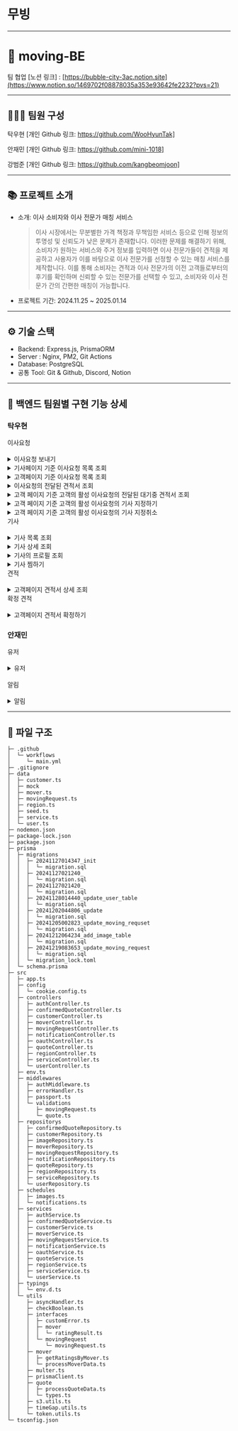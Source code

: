 # 무빙

---

# **👥 moving-BE**

팀 협업 [노션 링크] : [https://bubble-city-3ac.notion.site](https://www.notion.so/1469702f08878035a353e93642fe2232?pvs=21)

---

## **👨‍👩‍👧 팀원 구성**

탁우현 [개인 Github 링크: https://github.com/WooHyunTak] 

안재민 [개인 Github 링크: https://github.com/mini-1018]

강범준 [개인 Github 링크: https://github.com/kangbeomjoon]

---

## **📚 프로젝트 소개**

- 소개: 이사 소비자와 이사 전문가 매칭 서비스
    
    > 이사 시장에서는 무분별한 가격 책정과 무책임한 서비스 등으로 인해 정보의 투명성 및 신뢰도가 낮은 문제가 존재합니다. 이러한 문제를 해결하기 위해, 소비자가 원하는 서비스와 주거 정보를 입력하면 이사 전문가들이 견적을 제공하고 사용자가 이를 바탕으로 이사 전문가를 선정할 수 있는 매칭 서비스를 제작합니다. 이를 통해 소비자는 견적과 이사 전문가의 이전 고객들로부터의 후기를 확인하며 신뢰할 수 있는 전문가를 선택할 수 있고, 소비자와 이사 전문가 간의 간편한 매칭이 가능합니다.
    > 
- 프로젝트 기간: 2024.11.25 ~ 2025.01.14

---

## **⚙ 기술 스택**

- Backend: Express.js, PrismaORM
- Server : Nginx, PM2, Git Actions
- Database: PostgreSQL
- 공통 Tool: Git & Github, Discord, Notion

---

## **📌 백엔드 팀원별 구현 기능 상세**

### **탁우현**
<summary>이사요청</summary>
</br>

<details>
<summary>이사요청 보내기</summary>

- 기능 개요: 이 기능은 사용자가 기사로부터 견적서를 받기전에 새로운 이사정보를 등록할 수 있다.
- 구현 내용:
    - end-point : `POST /moving-request`
    - request-body :
    
```json
    {
      "service": "number", // 1, 2, 3
        "movingDate" : "date", //이사하는 날
        "pickupAddress" : "string", // 출발지
        "dropOffAddress" : "string", // 출발지
    }
```
    
- Response:
- `201 Create`: 사용자 정보 전달
            
            ```json
             {
                "id" : "Number";
                "service" : "Number";
                "movingDate" : "Date";
                "pickupAddress" : "string";
                "dropOffAddress" : "string";
             }
            
            ```
            
- `400 Bad Request`: 유효성 검사 실패
            
            ```json
            {
                "path": "/movingRequest",
                "method": "POST",
                "message": "Bad Request";,
                "data": {
                    "message": 
                        "이사 서비스 타입이 올바르지 않습니다."
                        "이사 날짜가 올바르지 않습니다.",
                        "이사 출발지가 올바르지 않습니다.",
                        "이사 도착지가 올바르지 않습니다.",
                },
                "date": "2024-10-11T06:38:15.804Z"
            }
            
            ```
</details>
<details>
<summary>기사페이지 기준 이사요청 목록 조회</summary>

- 기능 개요: 이 기능은 기사가 본인의 지정요청과 견적을 보낼수 있는 이사요청 목록을 조회 한다.
- 구현 내용:
    - end-point : `GET /moving-request/by-mover`
    - request-query :
    
    ```json
    
      "limit": "number"
      "isDesignated": "boolean"
      "cursor": "number"
      "keyword" : "string" // 이사요청과 관계가 있는 기사의 닉네임, 한 줄, 상세 설명을 포함한다.
      "smallMove" : "boolean"
      "houseMove" : "boolean"
      "officeMove" : "boolean"
      "orderBy" : "stirng" // recent, movingDate 
      "isQuoted" : "boolean"
      
        //예시
      "?limit=5&cursor=3&isCompleted=ture"
    ```
    
    - Response:
        - `200 OK`: 리스트 조회
            
            ```json
            {
                "nextCursor": "",
                "hasNext": false,
                "serviceCounts": {
                    "smallMove": 1,
                    "houseMove": 0,
                    "officeMove": 0
                },
                "requestCounts": {
                    "total": 1,
                    "designated": 0
                },
                "list": [
                    {
                        "id": 10,
                        "service": 1,
                        "movingDate": "2024-12-20T00:00:00.000Z",
                        "pickupAddress": "출발지",
                        "dropOffAddress": "도착지",
                        "requestDate": "2024-12-17T11:35:23.718Z",
                        "isConfirmed": false,
                        "name": "김기사",
                        "isDesignated": false
                    }
                ]
            }
            ```
            
        - `404 Not Found`: 조건의 맞는 이사 요청 목록이 없음
            
            ```json
            {
                "path": "/moving-requests/by-mover",
                "method": "GET",
                "message": "Not Found";,
                "data": {
                    "message": "조건의 맞는 이사요청 목록이 없습니다."
                },
                "date": "2024-10-11T06:38:15.804Z"
            }
            ```
</details>
<details>
<summary>고객페이지 기준 이사요청 목록 조회</summary>

- 기능 개요: 이 기능은 고객이 본인의 이사요청 목록을 조회 한다.
- 구현 내용:
    - end-point : `GET /moving-request/by-mover`
    - request-query :
    
    ```json
    
      "**pageSize**": "number"
      "**pageNum**": "boolean"
      
        //예시
      "?**pageSize**=5&**pageNum**=3"
    ```
    
    - Response:
        - `200 OK`: 리스트 조회
            
            ```json
            {
                "currentPage": 1,
                "pageSize": 10,
                "totalPage": 1,
                "totalCount": 1,
                "list": [
                    {
                        "id": 8,
                        "service": 1,
                        "movingDate": "2024-12-12T00:00:00.000Z",
                        "pickupAddress": "출발지",
                        "dropOffAddress": "도착지",
                        "name": "김철수",
                        "requestDate": "2024-12-10T17:55:22.589Z",
                        "isConfirmed": false
                    }
                    ...
                ]
            }
            
            ```
            
        - `404 Not Found`: 조건의 맞는 이사 요청 목록이 없음
            
            ```json
            {
                "path": "/moving-requests/by-customer",
                "method": "GET",
                "message": "Not Found";,
                "data": {
                    "message": "조건의 맞는 이사요청 목록이 없습니다."
                },
                "date": "2024-10-11T06:38:15.804Z"
            }
            ```
</details>                
<details>
<summary>이사요청의 전달된 견적서 조회</summary>

- 기능 개요: 이 기능은 해당 Id의 이사요청의 전달된 견적서를 조회 한다.
- 구현 내용:
    - end-point : `GET /moving-request/:id/quotes`
    - request-query :
    
    ```json
      ":id": "number" // 이사요청 ID
        "isCompleted" : "boolean"
    ```
    
    - Response:
        - `200 OK`: 리스트 조회
            
            ```json
            {
                "id" : "number"; // 이사요청 ID
                "list": [
                        {
                            "id" : "number";
                            "cost": "number";
                            "comment": "string";
                            "service": "number";
                            "isConfirmed": "boolean";
                            "mover" : {
                                    "id" : "number",
                                        "imageUrl" : "string",
                                        "nickname" : "string",
                                        "career" : "number",
                                "isDesignated" : "boolean",
                                "isFavorite" : "boolean",
                                "reviewCount" : "number",
                                "favoriteCount" : "number",
                                "confirmCount" : "number",
                                "rating" : {
                                        "1" : "number",
                                        "2" : "number",
                                        "3" : "number",
                                        "4" : "number",
                                        "5" : "number",
                                        "average" : "number",
                                        "totalCount" : "number",
                                        "totalSum" : "number"
                                } 
                        },
                        ...
                ] 
            }
            ```
            
        - `404 Not Found`: 견적서 목록이 없음
            
            ```json
            {
                "path": "/moving-request/:id/quotes",
                "method": "GET",
                "message": "Not Found";,
                "data": {
                    "message": "견적서 목록이 없습니다."
                },
                "date": "2024-10-11T06:38:15.804Z"
            }
            ```
</details>                
<details>
<summary>고객 페이지 기준 고객의 활성 이사요청의 전달된 대기중 견적서 조회</summary>
    
- 기능 개요: 이 기능은 로그인한 사용자의 활성 이사요청의 대기중인 견적서 목록을 조회한다.
- 구현 내용:
    - end-point : `GET /moving-request/pending-quotes`
    - Response:
        - `200 OK`: 리스트 조회
            
            ```json
            {
                "totalCount": 1,
                "list": [
                    {
                        "id": 10,
                        "cost": 200000,
                        "comment": "20만원",
                        "isConfirmed": false,
                        "movingRequest": {
                            "service": 2,
                            "movingDate": "2024-12-15T00:00:00.000Z",
                            "pickupAddress": "출발!",
                            "dropOffAddress": "도착!",
                            "requestDate": "2024-12-13T15:08:51.290Z",
                            "isConfirmed": false,
                            "status": "PENDING"
                        },
                        "mover": {
                            "id": 1,
                            "nickname": "하늘하늘기사",
                            "imageUrl": null,
                            "career": 5,
                            "introduction": "고객님을 위한 안전하고 빠른 이사를 제공합니다.",
                            "services": [
                                1,
                                2
                            ],
                            "name": "김하늘",
                            "isDesignated": false,
                            "isFavorite": true,
                            "reviewCount": 0,
                            "favoriteCount": 1,
                            "confirmCount": 1,
                            "rating": {
                                "1": 0,
                                "2": 0,
                                "3": 0,
                                "4": 0,
                                "5": 0,
                                "totalCount": 0,
                                "totalSum": 0,
                                "average": 0
                            }
                        }
                    }
                ]
            }
            ```
            
        - `404 Not Found`: 견적서 목록이 없음
            
            ```json
            {
                "path": "/moving-request/:id/quotes",
                "method": "GET",
                "message": "Not Found";,
                "data": {
                    "message": "견적서 목록이 없습니다."
                },
                "date": "2024-10-11T06:38:15.804Z"
            }
            ```
</details>
<details>
<summary>고객 페이지 기준 고객의 활성 이사요청의 기사 지정하기</summary>
    
- 기능 개요: 이 기능은 로그인한 사용자의 활성 이사요청의 기사 지정
- 구현 내용:
    - end-point : `POST /moving-request/id:/designated`
    - request-query :
        
        ```json
          ":id": "number" // 이사요청 ID
            "moverId" : "number"
            
            //예시
            "moving-requests/6/designated?moverId=4"
        
        ```
        
    - Response:
        - `200 OK`: 기사 지정 완료
            
            ```json
            {
                "message": "지정 요청 완료",
                "designateRemain": 1 // 활성중인 이사요청의 남은 지정수
            }
            ```
            
        - `400 Bad Rquest`: 활성중인 이사요청이 없음
            
            ```json
            {
                "path": "/moving-request/:id/designated",
                "method": "POST",
                "message": "Bad Request";,
                "data": {
                    "message": "일반 견적 요청을 먼저 진행해 주세요."
                },
                "date": "2024-10-11T06:38:15.804Z"
            }
            ```
            
        - `400 Bad Rquest`: 지정가능 카운트 초과
            
            ```json
            {
                "path": "/moving-request/:id/designated",
                "method": "POST",
                "message": "Bad Request";,
                "data": {
                    "message": "지정 요청 가능한 인원이 초과되었습니다. (최대 3명)"
                },
                "date": "2024-10-11T06:38:15.804Z"
            }
            ```
</details>
<details>
<summary>고객 페이지 기준 고객의 활성 이사요청의 기사 지정취소</summary>
    
- 기능 개요: 이 기능은 로그인한 사용자의 활성 이사요청의 기사 지정 취
- 구현 내용:
    - end-point : `DELETE /moving-request/:id/designated`
    - request-query :
        
        ```json
          ":id": "number" // 이사요청 ID
            "moverId" : "number"
            
            //예시
            "moving-requests/6/designated?moverId=4"
        ```
        
    - Response:
        - `200 OK`: 기사 지정 취소 완료
            
            ```json
            {
                "message": "지정 요청 취소",
                "designateRemain": 1 // 활성중인 이사요청의 남은 지정수
            }
            ```
</details>
</details>

<summary>기사</summary>
<br>

<details>
<summary>기사 목록 조회</summary>
    
- 기능 개요: 이 기능은 등록된 기사 목록 조회를 한다.
- 구현 내용:
    - end-point : `GET /mover`
    - request-query :
        
        ```json
             
          "nextCursorId" = "number";
          "order" = "string"; // review, career, confirm, rating
          "limit" = "number";
            "keyword" = "string";
          "region" = "number";
          "service" = "number";
          "isFavorite" = "boolean";
          
            //예시
          "?order=rating&limit=4&nextCursorId=4"
        
        ```
        
    - Response:
        - `200 OK`: 리스트 전
            
            ```json
            {
                "nextCursor": "",
                "hasNext": false,
                "list": [
                    {
                        "id": 5,
                        "imageUrl": null,
                        "services": [
                            1,
                            2,
                            3
                        ],
                        "nickname": "김기사",
                        "name": "김영수"
                        "career": 2,
                        "regions": [
                            82031,
                            82032
                        ],
                        "introduction": "잘 하겠습니다",
                        "isDesignated": false,
                        "isFavorite": true,
                        "reviewCount": 0,
                        "favoriteCount": 1,
                        "confirmCount": 0,
                        "rating": {
                            "1": 0,
                            "2": 0,
                            "3": 0,
                            "4": 0,
                            "5": 0,
                            "totalCount": 0,
                            "totalSum": 0,
                            "average": 0
                        }
                    }
                    ...
                ]
            }
            ```
            
        - `404 Not Found`: 조건의 맞는 이사 요청 목록이 없음
            
            ```json
            {
                "path": "/movers",
                "method": "GET",
                "message": "Not Found";,
                "data": {
                    "message": "조건에 맞는 기사 목록이 없습니다."
                },
                "date": "2024-10-11T06:38:15.804Z"
            }
            ```
</details>
<details>
<summary>기사 상세 조회</summary>

- 기능 개요: 기사 상세 정보 조회
- 구현 내용:
    - end-point : `GET /moving/:id`
    - request-query :
    
    ```json
      ":id": "number" // 기사 ID
    ```
    
    - Response:
        - `200 OK`: 리스트 조회
            
            ```json
            {
                "id": 3,
                "imageUrl": null,
                "services": [
                    1
                ],
                "nickname": "김기사",
                "name": "김영수",
                "career": 3,
                "regions": [
                    82041,
                    82062
                ],
                "introduction": "정확하고 안전한 이사, 믿고 맡겨주세요.",
                "isDesignated": true,
                "isFavorite": true,
                "reviewCount": 0,
                "favoriteCount": 1,
                "confirmCount": 0,
                "rating": {
                    "1": 0,
                    "2": 0,
                    "3": 0,
                    "4": 0,
                    "5": 0,
                    "totalCount": 0,
                    "totalSum": 0,
                    "average": null
                }
            }
            ```
            
        - `404 Not Found`: 견적서 목록이 없음
            
            ```json
            {
                "path": "/movers/:id",
                "method": "GET",
                "message": "Not Found";,
                "data": {
                    "message": "기사 정보를 찾을 수 없습니다."
                },
                "date": "2024-10-11T06:38:15.804Z"
            }
            ```
</details>
<details>
<summary>기사의 프로필 조회</summary>
    
- 기능 개요: 이 기능은 로그인한 기사의 프로필 조회
- 구현 내용:
    - end-point : `GET /my-profile`
    - Response:
        - `200 OK`: 리스트 조회
            
            ```json
            {
                "id": 3,
                "imageUrl": null,
                "services": [
                    1
                ],
                "nickname": "김기사",
                "name" : "김영수"
                "career": 3,
                "regions": [
                    82041,
                    82062
                ],
                "introduction": "정확하고 안전한 이사, 믿고 맡겨주세요.",
                "isDesignated": true,
                "isFavorite": true,
                "reviewCount": 0,
                "favoriteCount": 1,
                "confirmCount": 0,
                "rating": {
                    "1": 0,
                    "2": 0,
                    "3": 0,
                    "4": 0,
                    "5": 0,
                    "totalCount": 0,
                    "totalSum": 0,
                    "average": null
                }
            }
            ```
            
        - `404 Not Found`: 조건의 맞는 이사 요청 목록이 없음
            
            ```json
            {
                "path": "/my-profile",
                "method": "GET",
                "message": "Not Found";,
                "data": {
                    "message": "기사 정보를 찾을 수 없습니다."
                },
                "date": "2024-10-11T06:38:15.804Z"
            }
            ```
</details>
<details>
<summary>기사 찜하기</summary>

- 기능 개요: 이 기능은 로그인한 사용자가 해당 기사를 찜한다
- 구현 내용:
    - end-point : `GET /:id/favorite`
    - request-query :
    
    ```json
      ":id" : "number" //기사 ID
      "favorite": "boolean" // true 오면 찜 or false로 보내면 찜 취소
      
      //예시
      "movers/5/favorite?favorite=false"
    ```
    
    - Response:
        - `200 OK`: 리스트 조회
            
            ```json
            {
                "isFavorite" : "boolean";
                "id": "number"; // 찜한 기사 ID
            }
            ```
            
        - `404 Not Found`: 견적서 목록이 없음
            
            ```json
            {
                "path": "/movers/:id/favorite",
                "method": "POST",
                "message": "Not Found";,
                "data": {
                    "message": "기사 정보를 찾을 수 없습니다."
                },
                "date": "2024-10-11T06:38:15.804Z"
            }
            ```
</details>
</details>

<summary>견적</summary>
<br>
<details>
    <summary>고객페이지 견적서 상세 조회</summary>

- 기능 개요: 고객페이지 기준의 견적서 상세 조회
- 구현 내용:
    - end-point : `GET /quotes/:id`
    - request-query :
        
        ```json
         ":id" : "number" //견적 ID  
        ```
        
    - Response:
        - `200 OK`: 리스트 전
            
            ```json
            {
                "id": 9,
                "cost": 150000,
                "comment": "15만원",
                "movingRequest": {
                    "service": 1,
                    "movingDate": "2024-12-12T00:00:00.000Z",
                    "pickupAddress": "출발지",
                    "dropOffAddress": "도착지",
                    "requestDate": "2024-12-10T17:55:22.589Z",
                    "isConfirmed": true,
                    "status": "COMPLETED"
                },
                "isConfirmed": true,
                "mover": {
                    "id": 1,
                    "nickname": "하늘하늘기사",
                    "imageUrl": null,
                    "introduction": "고객님을 위한 안전하고 빠른 이사를 제공합니다.",
                    "services": [
                        1,
                        2
                    ],
                    "regions": [
                        82031,
                        82032
                    ],
                    "career": 5,
                    "name": "김하늘",
                    "isDesignated": false,
                    "isFavorite": true,
                    "reviewCount": 0,
                    "favoriteCount": 1,
                    "confirmCount": 1,
                    "rating": {
                        "1": 0,
                        "2": 0,
                        "3": 0,
                        "4": 0,
                        "5": 0,
                        "totalCount": 0,
                        "totalSum": 0,
                        "average": 0
                    }
                }
            }
            ```
            
        - `404 Not Found`: 해당 id의 견적서를 찾지 못 함
            
            ```json
            {
                "path": "/quotes/:id",
                "method": "GET",
                "message": "Not Found";,
                "data": {
                    "message": "견적서를 찾을 수 없습니다."
                },
                "date": "2024-10-11T06:38:15.804Z"
            }
            ```
</details>
</details>

<summary>확정 견적</summary>
<br>
<details>
    <summary>고객페이지 견적서 확정하기</summary>
    
- 기능 개요: 고객페이지 기준의 전달받은 견적서 확정
- 구현 내용:
    - end-point : `POST /confirmed-quotes/:id`
    - request-query :
        
        ```json
         ":id" : "number" //견적서 ID  
        ```
        
    - Response:
        - `200 OK`:
            
            ```json
            {
                    "message": "견적서 확정 완료",
                "data" : {
                         "id": "number", //확정 견적 테이블의 Id
                         "movingRequest" : "number", //이사요청 Id
                         "quoteId" : "number", //견적서 Id
                         "moverId" : "number", //기사 Id
            }
            ```
            
        - `404 Not Found`: 사용자의 이사요청을 찾지 못 함
            
            ```json
            {
                "path": "/confirmed-quotes/:id",
                "method": "POST",
                "message": "Not Found";,
                "data": {
                    "message": "활성중인 이사요청이 없습니다."
                },
                "date": "2024-10-11T06:38:15.804Z"
            }
            ```
            
        - `404 Not Found`: 해당 id의 견적서를 찾지 못 함
            
            ```json
            {
                "path": "/confirmed-quotes/:id",
                "method": "POST",
                "message": "Not Found";,
                "data": {
                    "message": "견적서를 찾을 수 없습니다."
                },
                "date": "2024-10-11T06:38:15.804Z"
            }
            ```
</details>
</details>

### **안재민**
<summary>유저</summary>
</br>
<details>
    <summary>유저</summary>
    
 - 로그인 ( 로컬, 소셜 )
 - 회원가입 ( 로컬, 소셜 )
 - JWT 토큰 방식
 - 프로필 등록/수정
 - 사용자 정보 가져오기
</details>
</br>
<summary>알림</summary>
</br>
<details>
    <summary>알림</summary>
    
 - 사용자 알림 조회
</details>

---

## 📁 파일 구조

```
├─ .github
│  └─ workflows
│     └─ main.yml
├─ .gitignore
├─ data
│  ├─ customer.ts
│  ├─ mock
│  ├─ mover.ts
│  ├─ movingRequest.ts
│  ├─ region.ts
│  ├─ seed.ts
│  ├─ service.ts
│  └─ user.ts
├─ nodemon.json
├─ package-lock.json
├─ package.json
├─ prisma
│  ├─ migrations
│  │  ├─ 20241127014347_init
│  │  │  └─ migration.sql
│  │  ├─ 20241127021240_
│  │  │  └─ migration.sql
│  │  ├─ 20241127021420_
│  │  │  └─ migration.sql
│  │  ├─ 20241128014440_update_user_table
│  │  │  └─ migration.sql
│  │  ├─ 20241202044806_update
│  │  │  └─ migration.sql
│  │  ├─ 20241205002823_update_moving_requset
│  │  │  └─ migration.sql
│  │  ├─ 20241212064234_add_image_table
│  │  │  └─ migration.sql
│  │  ├─ 20241219083653_update_moving_request
│  │  │  └─ migration.sql
│  │  └─ migration_lock.toml
│  └─ schema.prisma
├─ src
│  ├─ app.ts
│  ├─ config
│  │  └─ cookie.config.ts
│  ├─ controllers
│  │  ├─ authController.ts
│  │  ├─ confirmedQuoteController.ts
│  │  ├─ customerController.ts
│  │  ├─ moverController.ts
│  │  ├─ movingRequestController.ts
│  │  ├─ notificationController.ts
│  │  ├─ oauthController.ts
│  │  ├─ quoteController.ts
│  │  ├─ regionController.ts
│  │  ├─ serviceController.ts
│  │  └─ userController.ts
│  ├─ env.ts
│  ├─ middlewares
│  │  ├─ authMiddleware.ts
│  │  ├─ errorHandler.ts
│  │  ├─ passport.ts
│  │  └─ validations
│  │     ├─ movingRequest.ts
│  │     └─ quote.ts
│  ├─ repositorys
│  │  ├─ confirmedQuoteRepository.ts
│  │  ├─ customerRepository.ts
│  │  ├─ imageRepository.ts
│  │  ├─ moverRepository.ts
│  │  ├─ movingRequestRepository.ts
│  │  ├─ notificationRepository.ts
│  │  ├─ quoteRepository.ts
│  │  ├─ regionRepository.ts
│  │  ├─ serviceRepository.ts
│  │  └─ userRepository.ts
│  ├─ schedules
│  │  ├─ images.ts
│  │  └─ notifications.ts
│  ├─ services
│  │  ├─ authService.ts
│  │  ├─ confirmedQuoteService.ts
│  │  ├─ customerService.ts
│  │  ├─ moverService.ts
│  │  ├─ movingRequestService.ts
│  │  ├─ notificationService.ts
│  │  ├─ oauthService.ts
│  │  ├─ quoteService.ts
│  │  ├─ regionService.ts
│  │  ├─ serviceService.ts
│  │  └─ userService.ts
│  ├─ typings
│  │  └─ env.d.ts
│  └─ utils
│     ├─ asyncHandler.ts
│     ├─ checkBoolean.ts
│     ├─ interfaces
│     │  ├─ customError.ts
│     │  ├─ mover
│     │  │  └─ ratingResult.ts
│     │  └─ movingRequest
│     │     └─ movingRequest.ts
│     ├─ mover
│     │  ├─ getRatingsByMover.ts
│     │  └─ processMoverData.ts
│     ├─ multer.ts
│     ├─ prismaClient.ts
│     ├─ quote
│     │  ├─ processQuoteData.ts
│     │  └─ types.ts
│     ├─ s3.utils.ts
│     ├─ timeGap.utils.ts
│     └─ token.utils.ts
└─ tsconfig.json

```
